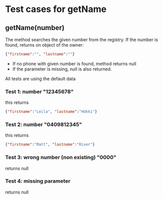 # Test cases for getName

## **getName(number)**

The method searches the given number from the registry. If the number is found, returns on object of the owner:

```json
{"firstname":"", "lastname":""}
```

- If no phone with given number is found, method returns null
- If the parameter is missing, null is also returned.

All tests are using the default data

### Test 1: number "12345678"

this returns
```json
{"firstname":"Leila", "lastname":"Hökki"}
```

### Test 2: number "0409812345"

this returns
```json
{"firstname":"Matt", "lastname":"River"}
```

### Test 3: wrong number (non existing) "0000"
returns null

### Test 4: missing parameter
returns null
